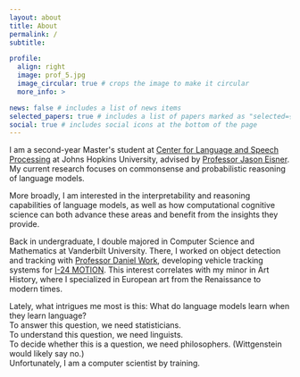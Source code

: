 ```yaml
---
layout: about
title: About
permalink: /
subtitle:

profile:
  align: right
  image: prof_5.jpg
  image_circular: true # crops the image to make it circular
  more_info: >

news: false # includes a list of news items
selected_papers: true # includes a list of papers marked as "selected={true}"
social: true # includes social icons at the bottom of the page
---
```


I am a second-year Master's student at [Center for Language and Speech Processing](https://www.clsp.jhu.edu/) at Johns Hopkins University, advised by [Professor Jason Eisner](https://www.cs.jhu.edu/~jason/). My current research focuses on commonsense and probabilistic reasoning of language models.

More broadly, I am interested in the interpretability and reasoning capabilities of language models, as well as how computational cognitive science can both advance these areas and benefit from the insights they provide.

Back in undergraduate, I double majored in Computer Science and Mathematics at Vanderbilt University. There, I worked on object detection and tracking with [Professor Daniel Work](https://lab-work.github.io/about/), developing vehicle tracking systems for [I-24 MOTION](https://i24motion.org/). This interest correlates with my minor in Art History, where I specialized in European art from the Renaissance to modern times.





Lately, what intrigues me most is this: What do language models learn when they learn language?  
To answer this question, we need statisticians.  
To understand this question, we need linguists.  
To decide whether this is a question, we need philosophers. (Wittgenstein would likely say no.)  
Unfortunately, I am a computer scientist by training.
